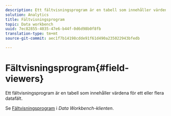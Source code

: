 ```yaml
---
description: Ett fältvisningsprogram är en tabell som innehåller värdena för ett eller flera datafält.
solution: Analytics
title: Fältvisningsprogram
topic: Data workbench
uuid: 7ec82855-4035-47e6-b44f-0d6d98b0f8fb
translation-type: tm+mt
source-git-commit: aec1f7b14198cdde91f61d490a235022943bfedb

---
```



# Fältvisningsprogram{#field-viewers}

Ett fältvisningsprogram är en tabell som innehåller värdena för ett eller flera datafält.

Se [Fältvisningsprogram](../../../../home/c-get-started/c-admin-intrf/c-dataset-mgrs/c-fld-vwrs/c-fld-vwrs.md#concept-194cb94501564145ae059e53c0e4bec3) i *Data Workbench-klienten*.
